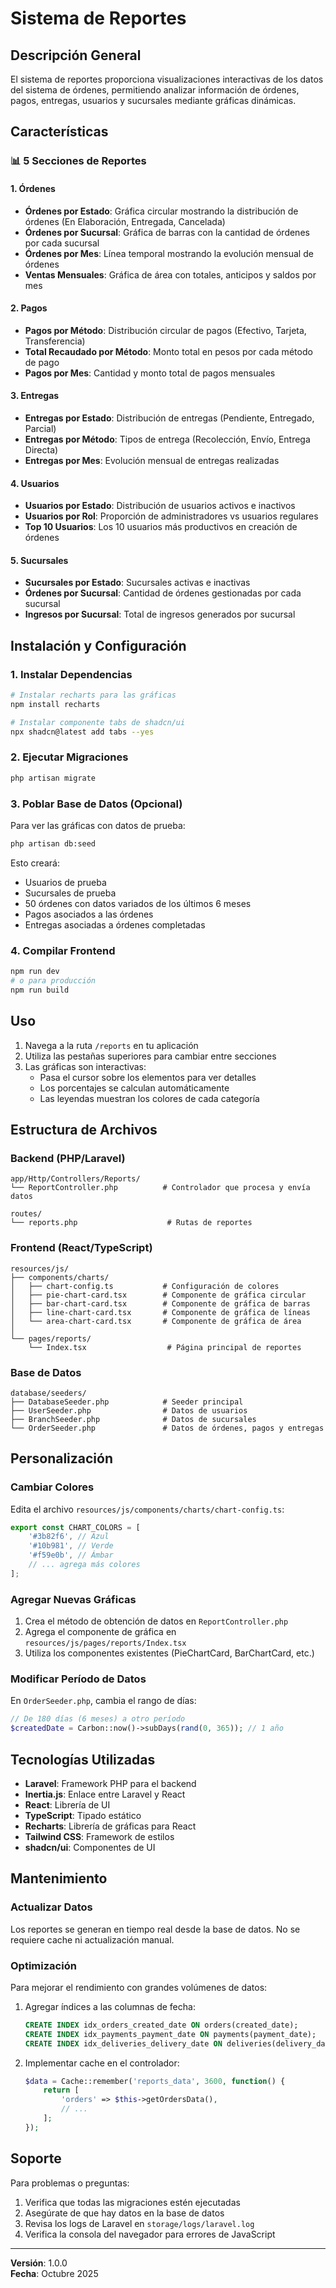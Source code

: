 # Sistema de Reportes

## Descripción General

El sistema de reportes proporciona visualizaciones interactivas de los datos del sistema de órdenes, permitiendo analizar información de órdenes, pagos, entregas, usuarios y sucursales mediante gráficas dinámicas.

## Características

### 📊 5 Secciones de Reportes

#### 1. **Órdenes**
- **Órdenes por Estado**: Gráfica circular mostrando la distribución de órdenes (En Elaboración, Entregada, Cancelada)
- **Órdenes por Sucursal**: Gráfica de barras con la cantidad de órdenes por cada sucursal
- **Órdenes por Mes**: Línea temporal mostrando la evolución mensual de órdenes
- **Ventas Mensuales**: Gráfica de área con totales, anticipos y saldos por mes

#### 2. **Pagos**
- **Pagos por Método**: Distribución circular de pagos (Efectivo, Tarjeta, Transferencia)
- **Total Recaudado por Método**: Monto total en pesos por cada método de pago
- **Pagos por Mes**: Cantidad y monto total de pagos mensuales

#### 3. **Entregas**
- **Entregas por Estado**: Distribución de entregas (Pendiente, Entregado, Parcial)
- **Entregas por Método**: Tipos de entrega (Recolección, Envío, Entrega Directa)
- **Entregas por Mes**: Evolución mensual de entregas realizadas

#### 4. **Usuarios**
- **Usuarios por Estado**: Distribución de usuarios activos e inactivos
- **Usuarios por Rol**: Proporción de administradores vs usuarios regulares
- **Top 10 Usuarios**: Los 10 usuarios más productivos en creación de órdenes

#### 5. **Sucursales**
- **Sucursales por Estado**: Sucursales activas e inactivas
- **Órdenes por Sucursal**: Cantidad de órdenes gestionadas por cada sucursal
- **Ingresos por Sucursal**: Total de ingresos generados por sucursal

## Instalación y Configuración

### 1. Instalar Dependencias

```bash
# Instalar recharts para las gráficas
npm install recharts

# Instalar componente tabs de shadcn/ui
npx shadcn@latest add tabs --yes
```

### 2. Ejecutar Migraciones

```bash
php artisan migrate
```

### 3. Poblar Base de Datos (Opcional)

Para ver las gráficas con datos de prueba:

```bash
php artisan db:seed
```

Esto creará:
- Usuarios de prueba
- Sucursales de prueba
- 50 órdenes con datos variados de los últimos 6 meses
- Pagos asociados a las órdenes
- Entregas asociadas a órdenes completadas

### 4. Compilar Frontend

```bash
npm run dev
# o para producción
npm run build
```

## Uso

1. Navega a la ruta `/reports` en tu aplicación
2. Utiliza las pestañas superiores para cambiar entre secciones
3. Las gráficas son interactivas:
   - Pasa el cursor sobre los elementos para ver detalles
   - Los porcentajes se calculan automáticamente
   - Las leyendas muestran los colores de cada categoría

## Estructura de Archivos

### Backend (PHP/Laravel)

```
app/Http/Controllers/Reports/
└── ReportController.php          # Controlador que procesa y envía datos

routes/
└── reports.php                    # Rutas de reportes
```

### Frontend (React/TypeScript)

```
resources/js/
├── components/charts/
│   ├── chart-config.ts           # Configuración de colores
│   ├── pie-chart-card.tsx        # Componente de gráfica circular
│   ├── bar-chart-card.tsx        # Componente de gráfica de barras
│   ├── line-chart-card.tsx       # Componente de gráfica de líneas
│   └── area-chart-card.tsx       # Componente de gráfica de área
│
└── pages/reports/
    └── Index.tsx                  # Página principal de reportes
```

### Base de Datos

```
database/seeders/
├── DatabaseSeeder.php            # Seeder principal
├── UserSeeder.php                # Datos de usuarios
├── BranchSeeder.php              # Datos de sucursales
└── OrderSeeder.php               # Datos de órdenes, pagos y entregas
```

## Personalización

### Cambiar Colores

Edita el archivo `resources/js/components/charts/chart-config.ts`:

```typescript
export const CHART_COLORS = [
    '#3b82f6', // Azul
    '#10b981', // Verde
    '#f59e0b', // Ámbar
    // ... agrega más colores
];
```

### Agregar Nuevas Gráficas

1. Crea el método de obtención de datos en `ReportController.php`
2. Agrega el componente de gráfica en `resources/js/pages/reports/Index.tsx`
3. Utiliza los componentes existentes (PieChartCard, BarChartCard, etc.)

### Modificar Período de Datos

En `OrderSeeder.php`, cambia el rango de días:

```php
// De 180 días (6 meses) a otro período
$createdDate = Carbon::now()->subDays(rand(0, 365)); // 1 año
```

## Tecnologías Utilizadas

- **Laravel**: Framework PHP para el backend
- **Inertia.js**: Enlace entre Laravel y React
- **React**: Librería de UI
- **TypeScript**: Tipado estático
- **Recharts**: Librería de gráficas para React
- **Tailwind CSS**: Framework de estilos
- **shadcn/ui**: Componentes de UI

## Mantenimiento

### Actualizar Datos

Los reportes se generan en tiempo real desde la base de datos. No se requiere cache ni actualización manual.

### Optimización

Para mejorar el rendimiento con grandes volúmenes de datos:

1. Agregar índices a las columnas de fecha:
   ```sql
   CREATE INDEX idx_orders_created_date ON orders(created_date);
   CREATE INDEX idx_payments_payment_date ON payments(payment_date);
   CREATE INDEX idx_deliveries_delivery_date ON deliveries(delivery_date);
   ```

2. Implementar cache en el controlador:
   ```php
   $data = Cache::remember('reports_data', 3600, function() {
       return [
           'orders' => $this->getOrdersData(),
           // ...
       ];
   });
   ```

## Soporte

Para problemas o preguntas:
1. Verifica que todas las migraciones estén ejecutadas
2. Asegúrate de que hay datos en la base de datos
3. Revisa los logs de Laravel en `storage/logs/laravel.log`
4. Verifica la consola del navegador para errores de JavaScript

---

**Versión**: 1.0.0  
**Fecha**: Octubre 2025

